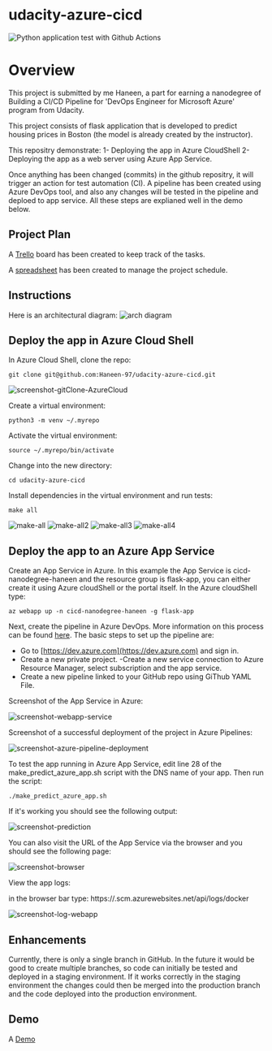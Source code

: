 # udacity-azure-cicd
![Python application test with Github Actions](https://github.com/Haneen-97/udacity-azure-cicd/workflows/Python%20application%20test%20with%20Github%20Actions/badge.svg)


# Overview

This project is submitted by me Haneen, a part for earning a nanodegree of Building a CI/CD Pipeline for 'DevOps Engineer for Microsoft Azure' program from Udacity.

This project consists of flask application that is developed to predict housing prices in Boston (the model is already created by the instructor). 

This repositry demonstrate:
1- Deploying the app in Azure CloudShell
2- Deploying the app as a web server using Azure App Service.

Once anything has been changed (commits) in the github repositry, it will trigger an action for test automation (CI). A pipeline has been created using Azure DevOps tool, and also any changes will be tested in the pipeline and deploed to app service. All these steps are explianed well in the demo below. 
 

## Project Plan

A [Trello](https://trello.com/b/xtbJ4xMa/building-a-ci-cd-pipeline-udacity-project) board has been created to keep track of the tasks.

A [spreadsheet](project-schedule-h.xlsx) has been created to manage the project schedule.

## Instructions

Here is an architectural diagram:
![arch diagram](https://user-images.githubusercontent.com/43758373/104777577-f016dc00-578c-11eb-82f7-f6da3ba19f5c.PNG)

## Deploy the app in Azure Cloud Shell

In Azure Cloud Shell, clone the repo:
```
git clone git@github.com:Haneen-97/udacity-azure-cicd.git
```
![screenshot-gitClone-AzureCloud](https://user-images.githubusercontent.com/43758373/104778534-8c8dae00-578e-11eb-9b3f-fbd59bde16fd.PNG)

Create a virtual environment:
```
python3 -m venv ~/.myrepo
```

Activate the virtual environment:
```
source ~/.myrepo/bin/activate
```

Change into the new directory:
```
cd udacity-azure-cicd
```

Install dependencies in the virtual environment and run tests:
```
make all
```
![make-all](https://user-images.githubusercontent.com/43758373/104778690-d5456700-578e-11eb-8159-63181a2c61c0.PNG)
![make-all2](https://user-images.githubusercontent.com/43758373/104778688-d4acd080-578e-11eb-9bde-f13800ba9c31.PNG)
![make-all3](https://user-images.githubusercontent.com/43758373/104778685-d4143a00-578e-11eb-924d-5c4c813f2f01.PNG)
![make-all4](https://user-images.githubusercontent.com/43758373/104778682-d37ba380-578e-11eb-836d-8e9bc715f55c.PNG)


## Deploy the app to an Azure App Service

Create an App Service in Azure. In this example the App Service is cicd-nanodegree-haneen and the resource group is flask-app, you can either create it using Azure cloudShell or the portal itself.
In the Azure cloudShell type:

```
az webapp up -n cicd-nanodegree-haneen -g flask-app
```

Next, create the pipeline in Azure DevOps. More information on this process can be found [here](https://docs.microsoft.com/en-us/azure/devops/pipelines/ecosystems/python-webapp?view=azure-devops&WT.mc_id=udacity_learn-wwl). The basic steps to set up the pipeline are:

- Go to [https://dev.azure.com](https://dev.azure.com) and sign in.
- Create a new private project.
-Create a new service connection to Azure Resource Manager, select subscription and the app service.
- Create a new pipeline linked to your GitHub repo using GiThub YAML File.

Screenshot of the App Service in Azure:

![screenshot-webapp-service](https://user-images.githubusercontent.com/43758373/104779603-6a952b00-5790-11eb-9f6a-6a31b506364c.PNG)

Screenshot of a successful deployment of the project in Azure Pipelines:

![screenshot-azure-pipeline-deployment](https://user-images.githubusercontent.com/43758373/104779545-55200100-5790-11eb-9dd8-ca3e0153e3df.PNG)

To test the app running in Azure App Service, edit line 28 of the make_predict_azure_app.sh script with the DNS name of your app. Then run the script:
```
./make_predict_azure_app.sh 
```

If it's working you should see the following output:

![screenshot-prediction](https://user-images.githubusercontent.com/43758373/104778892-2ce3d280-578f-11eb-8441-51b95f34f267.PNG)

You can also visit the URL of the App Service via the browser and you should see the following page:

![screenshot-browser](https://user-images.githubusercontent.com/43758373/104779465-36216f00-5790-11eb-8561-2869ad9dd09d.PNG)

View the app logs:

in the browser bar type: https://<app-name>.scm.azurewebsites.net/api/logs/docker


![screenshot-log-webapp](https://user-images.githubusercontent.com/43758373/104779427-2a35ad00-5790-11eb-8da3-69c7bc269d51.PNG)


> 

## Enhancements

Currently, there is only a single branch in GitHub. In the future it would be good to create multiple branches, so code can initially be tested and deployed in a staging environment. If it works correctly in the staging environment the changes could then be merged into the production branch and the code deployed into the production environment.

## Demo 

A [Demo](https://drive.google.com/file/d/18IpN21zRHUVNChA9bxFqhomfID07415D/view?usp=sharing)



